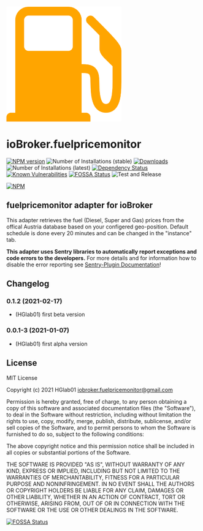 ![Logo](admin/fuelpricemonitor.png)
# ioBroker.fuelpricemonitor

[![NPM version](http://img.shields.io/npm/v/iobroker.fuelpricemonitor.svg)](https://www.npmjs.com/package/iobroker.fuelpricemonitor)
![Number of Installations (stable)](http://iobroker.live/badges/fuelpricemonitor-stable.svg)
[![Downloads](https://img.shields.io/npm/dm/iobroker.fuelpricemonitor.svg)](https://www.npmjs.com/package/iobroker.fuelpricemonitor)
![Number of Installations (latest)](http://iobroker.live/badges/fuelpricemonitor-installed.svg)
[![Dependency Status](https://img.shields.io/david/HGlab01/iobroker.fuelpricemonitor.svg)](https://david-dm.org/HGlab01/iobroker.fuelpricemonitor)
[![Known Vulnerabilities](https://snyk.io/test/github/HGlab01/ioBroker.fuelpricemonitor/badge.svg)](https://snyk.io/test/github/HGlab01/ioBroker.fuelpricemonitor)
[![FOSSA Status](https://app.fossa.com/api/projects/git%2Bgithub.com%2FHGlab01%2FioBroker.fuelpricemonitor.svg?type=shield)](https://app.fossa.com/projects/git%2Bgithub.com%2FHGlab01%2FioBroker.fuelpricemonitor?ref=badge_shield)
![Test and Release](https://github.com/HGlab01/ioBroker.fuelpricemonitor/workflows/Test%20and%20Release/badge.svg)

[![NPM](https://nodei.co/npm/iobroker.fuelpricemonitor.png?downloads=true)](https://nodei.co/npm/iobroker.fuelpricemonitor/)

## fuelpricemonitor adapter for ioBroker

This adapter retrieves the fuel (Diesel, Super and Gas) prices from the offical Austria database based on your configered geo-position.
Default schedule is done every 20 minutes and can be changed in the "instance" tab.  


**This adapter uses Sentry libraries to automatically report exceptions and code errors to the developers.** For more details and for information how to disable the error reporting see [Sentry-Plugin Documentation](https://github.com/ioBroker/plugin-sentry#plugin-sentry)!

## Changelog
<!--
    Placeholder for the next version (at the beginning of the line):
    ### __WORK IN PROGRESS__
-->

### 0.1.2 (2021-02-17)
* (HGlab01) first beta version

### 0.0.1-3 (2021-01-07)
* (HGlab01) first alpha version

## License
MIT License

Copyright (c) 2021 HGlab01 <iobroker.fuelpricemonitor@gmail.com>

Permission is hereby granted, free of charge, to any person obtaining a copy
of this software and associated documentation files (the "Software"), to deal
in the Software without restriction, including without limitation the rights
to use, copy, modify, merge, publish, distribute, sublicense, and/or sell
copies of the Software, and to permit persons to whom the Software is
furnished to do so, subject to the following conditions:

The above copyright notice and this permission notice shall be included in all
copies or substantial portions of the Software.

THE SOFTWARE IS PROVIDED "AS IS", WITHOUT WARRANTY OF ANY KIND, EXPRESS OR
IMPLIED, INCLUDING BUT NOT LIMITED TO THE WARRANTIES OF MERCHANTABILITY,
FITNESS FOR A PARTICULAR PURPOSE AND NONINFRINGEMENT. IN NO EVENT SHALL THE
AUTHORS OR COPYRIGHT HOLDERS BE LIABLE FOR ANY CLAIM, DAMAGES OR OTHER
LIABILITY, WHETHER IN AN ACTION OF CONTRACT, TORT OR OTHERWISE, ARISING FROM,
OUT OF OR IN CONNECTION WITH THE SOFTWARE OR THE USE OR OTHER DEALINGS IN THE
SOFTWARE.


[![FOSSA Status](https://app.fossa.com/api/projects/git%2Bgithub.com%2FHGlab01%2FioBroker.fuelpricemonitor.svg?type=large)](https://app.fossa.com/projects/git%2Bgithub.com%2FHGlab01%2FioBroker.fuelpricemonitor?ref=badge_large)
